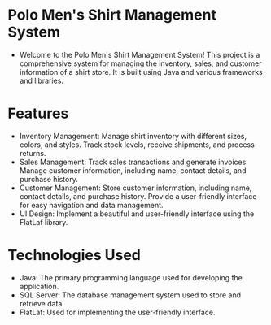 # Polo Men's Shirt Management System
- Welcome to the Polo Men's Shirt Management System! This project is a comprehensive system for managing the inventory, sales, and customer information of a shirt store. It is built using Java and various frameworks and libraries.

# Features
- Inventory Management: Manage shirt inventory with different sizes, colors, and styles. Track stock levels, receive shipments, and process returns.
- Sales Management: Track sales transactions and generate invoices. Manage customer information, including name, contact details, and purchase history.
- Customer Management: Store customer information, including name, contact details, and purchase history. Provide a user-friendly interface for easy navigation and data management.
- UI Design: Implement a beautiful and user-friendly interface using the FlatLaf library.
# Technologies Used
- Java: The primary programming language used for developing the application.
- SQL Server: The database management system used to store and retrieve data.
- FlatLaf: Used for implementing the user-friendly interface.